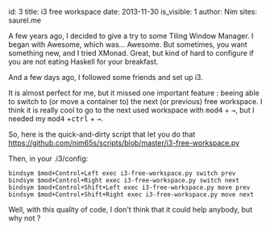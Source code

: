 id: 3
title: i3 free workspace
date: 2013-11-30
is_visible: 1
author: Nim
sites: saurel.me

A few years ago, I decided to give a try to some Tiling Window Manager. I began with Awesome, which was&hellip; Awesome. But sometimes, you want something new, and I tried XMonad. Great, but kind of hard to configure if you are not eating Haskell for your breakfast.

And a few days ago, I followed some friends and set up i3.

It is almost perfect for me, but it missed one important feature : beeing able to switch to (or move a container to) the next (or previous) free workspace. I think it is really cool to go to the next used workspace with <kbd>mod4</kbd> + <kbd>→</kbd>, but I needed my <kbd>mod4</kbd> +<kbd>ctrl</kbd> + <kbd>→</kbd>.

So, here is the quick-and-dirty script that let you do that <https://github.com/nim65s/scripts/blob/master/i3-free-workspace.py>

Then, in your .i3/config:

    bindsym $mod+Control+Left exec i3-free-workspace.py switch prev
    bindsym $mod+Control+Right exec i3-free-workspace.py switch next
    bindsym $mod+Control+Shift+Left exec i3-free-workspace.py move prev
    bindsym $mod+Control+Shift+Right exec i3-free-workspace.py move next

Well, with this quality of code, I don't think that it could help anybody, but why not ?

